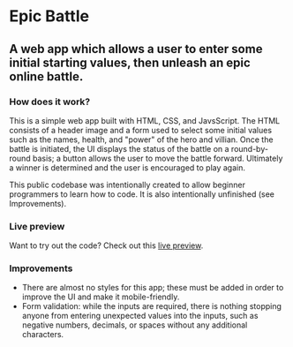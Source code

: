 # Epic Battle
## A web app which allows a user to enter some initial starting values, then unleash an epic online battle.

### How does it work?

This is a simple web app built with HTML, CSS, and JavsScript.  The HTML consists of a header image and a form used to select some initial values such as the names, health, and "power" of the hero and villian.  Once the battle is initiated, the UI displays the status of the battle on a round-by-round basis; a button allows the user to move the battle forward.  Ultimately a winner is determined and the user is encouraged to play again.

This public codebase was intentionally created to allow beginner programmers to learn how to code. It is also intentionally unfinished (see Improvements).

### Live preview
Want to try out the code?  Check out this [live preview](https://slothwerks-studio.github.io/epic-battle/).

### Improvements
- There are almost no styles for this app; these must be added in order to improve the UI and make it mobile-friendly.
- Form validation:  while the inputs are required, there is nothing stopping anyone from entering unexpected values into the inputs, such as negative numbers, decimals, or spaces without any additional characters.

